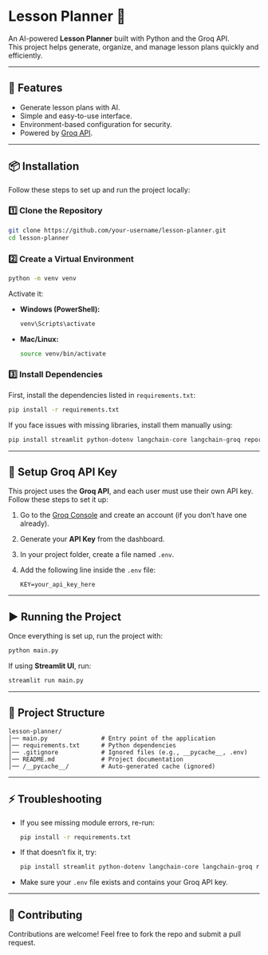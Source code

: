 # Lesson Planner 📝  

An AI-powered **Lesson Planner** built with Python and the Groq API.  
This project helps generate, organize, and manage lesson plans quickly and efficiently.  

---

## 🚀 Features
- Generate lesson plans with AI.  
- Simple and easy-to-use interface.  
- Environment-based configuration for security.  
- Powered by [Groq API](https://console.groq.com/).  

---

## 📦 Installation  

Follow these steps to set up and run the project locally:

### 1️⃣ Clone the Repository  
```bash
git clone https://github.com/your-username/lesson-planner.git
cd lesson-planner
```

### 2️⃣ Create a Virtual Environment

```bash
python -m venv venv
```

Activate it:

* **Windows (PowerShell):**
  ```bash
  venv\Scripts\activate
  ```
* **Mac/Linux:**
  ```bash
  source venv/bin/activate
  ```

### 3️⃣ Install Dependencies  

First, install the dependencies listed in `requirements.txt`:
```bash
pip install -r requirements.txt
```

If you face issues with missing libraries, install them manually using:
```bash
pip install streamlit python-dotenv langchain-core langchain-groq reportlab
```

---

## 🔑 Setup Groq API Key  

This project uses the **Groq API**, and each user must use their own API key.  
Follow these steps to set it up:

1. Go to the [Groq Console](https://console.groq.com/) and create an account (if you don’t have one already).  
2. Generate your **API Key** from the dashboard.  
3. In your project folder, create a file named `.env`.  
4. Add the following line inside the `.env` file:  

   ```env
   KEY=your_api_key_here
   ```

---

## ▶️ Running the Project  

Once everything is set up, run the project with:

```bash
python main.py
```

If using **Streamlit UI**, run:

```bash
streamlit run main.py
```

---

## 📂 Project Structure  

```
lesson-planner/
│── main.py               # Entry point of the application
│── requirements.txt      # Python dependencies
│── .gitignore            # Ignored files (e.g., __pycache__, .env)
│── README.md             # Project documentation
│── /__pycache__/         # Auto-generated cache (ignored)
```

---

## ⚡ Troubleshooting  

* If you see missing module errors, re-run:
  ```bash
  pip install -r requirements.txt
  ```
* If that doesn’t fix it, try:
  ```bash
  pip install streamlit python-dotenv langchain-core langchain-groq reportlab
  ```
* Make sure your `.env` file exists and contains your Groq API key.  

---

## 🤝 Contributing  

Contributions are welcome! Feel free to fork the repo and submit a pull request.
